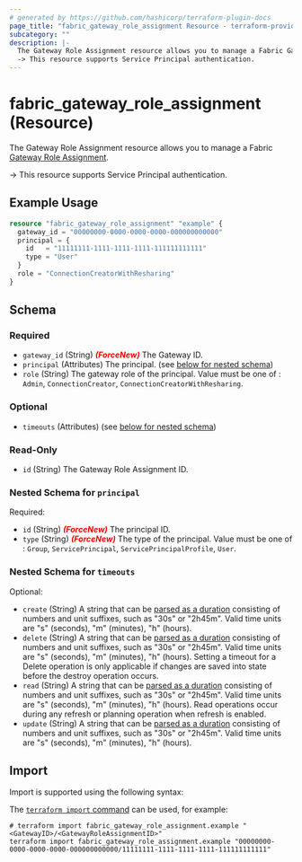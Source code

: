 ```yaml
---
# generated by https://github.com/hashicorp/terraform-plugin-docs
page_title: "fabric_gateway_role_assignment Resource - terraform-provider-fabric"
subcategory: ""
description: |-
  The Gateway Role Assignment resource allows you to manage a Fabric Gateway Role Assignment https://learn.microsoft.com/power-bi/guidance/powerbi-implementation-planning-data-gateways.
  -> This resource supports Service Principal authentication.
---
```


# fabric_gateway_role_assignment (Resource)

The Gateway Role Assignment resource allows you to manage a Fabric [Gateway Role Assignment](https://learn.microsoft.com/power-bi/guidance/powerbi-implementation-planning-data-gateways).

-> This resource supports Service Principal authentication.

## Example Usage

```terraform
resource "fabric_gateway_role_assignment" "example" {
  gateway_id = "00000000-0000-0000-0000-000000000000"
  principal = {
    id   = "11111111-1111-1111-1111-111111111111"
    type = "User"
  }
  role = "ConnectionCreatorWithResharing"
}
```

<!-- schema generated by tfplugindocs -->
## Schema

### Required

- `gateway_id` (String) <i style="color:red;font-weight: bold">(ForceNew)</i> The Gateway ID.
- `principal` (Attributes) The principal. (see [below for nested schema](#nestedatt--principal))
- `role` (String) The gateway role of the principal. Value must be one of : `Admin`, `ConnectionCreator`, `ConnectionCreatorWithResharing`.

### Optional

- `timeouts` (Attributes) (see [below for nested schema](#nestedatt--timeouts))

### Read-Only

- `id` (String) The Gateway Role Assignment ID.

<a id="nestedatt--principal"></a>

### Nested Schema for `principal`

Required:

- `id` (String) <i style="color:red;font-weight: bold">(ForceNew)</i> The principal ID.
- `type` (String) <i style="color:red;font-weight: bold">(ForceNew)</i> The type of the principal. Value must be one of : `Group`, `ServicePrincipal`, `ServicePrincipalProfile`, `User`.

<a id="nestedatt--timeouts"></a>

### Nested Schema for `timeouts`

Optional:

- `create` (String) A string that can be [parsed as a duration](https://pkg.go.dev/time#ParseDuration) consisting of numbers and unit suffixes, such as "30s" or "2h45m". Valid time units are "s" (seconds), "m" (minutes), "h" (hours).
- `delete` (String) A string that can be [parsed as a duration](https://pkg.go.dev/time#ParseDuration) consisting of numbers and unit suffixes, such as "30s" or "2h45m". Valid time units are "s" (seconds), "m" (minutes), "h" (hours). Setting a timeout for a Delete operation is only applicable if changes are saved into state before the destroy operation occurs.
- `read` (String) A string that can be [parsed as a duration](https://pkg.go.dev/time#ParseDuration) consisting of numbers and unit suffixes, such as "30s" or "2h45m". Valid time units are "s" (seconds), "m" (minutes), "h" (hours). Read operations occur during any refresh or planning operation when refresh is enabled.
- `update` (String) A string that can be [parsed as a duration](https://pkg.go.dev/time#ParseDuration) consisting of numbers and unit suffixes, such as "30s" or "2h45m". Valid time units are "s" (seconds), "m" (minutes), "h" (hours).

## Import

Import is supported using the following syntax:

The [`terraform import` command](https://developer.hashicorp.com/terraform/cli/commands/import) can be used, for example:

```shell
# terraform import fabric_gateway_role_assignment.example "<GatewayID>/<GatewayRoleAssignmentID>"
terraform import fabric_gateway_role_assignment.example "00000000-0000-0000-0000-000000000000/11111111-1111-1111-1111-111111111111"
```
